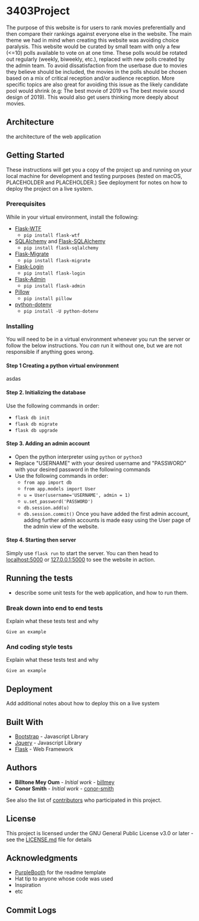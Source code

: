 # 3403Project

The purpose of this website is for users to rank movies preferentially and then compare their rankings against everyone else in the website. 
The main theme we had in mind when creating this website was avoiding choice paralysis. This website would be curated by small team with only a few (<=10) polls available to vote on at one time. These polls would be rotated out regularly (weekly, biweekly, etc.), replaced with new polls created by the admin team. 
To avoid dissatisfaction from the userbase due to movies they believe should be included, the movies
in the polls should be chosen based on a mix of critical reception and/or audience reception. More specific topics
are also great for avoiding this issue as the likely candidate pool would shrink (e.g: The best movie of 2019 vs The best movie sound design of 2019). This would also get users thinking more deeply about movies.

## Architecture
the architecture of the web application

## Getting Started

These instructions will get you a copy of the project up and running on your local machine for development and testing purposes (tested on macOS, PLACEHOLDER and PLACEHOLDER.) See deployment for notes on how to deploy the project on a live system.

### Prerequisites
While in your virtual environment, install the following:
- [Flask-WTF](https://flask-wtf.readthedocs.io/en/stable/)
  * <code>pip install flask-wtf</code>
- [SQLAlchemy](https://www.sqlalchemy.org/) and [Flask-SQLAlchemy](https://flask-sqlalchemy.palletsprojects.com/en/2.x/)
  * <code>pip install flask-sqlalchemy</code>
- [Flask-Migrate](https://github.com/miguelgrinberg/flask-migrate)
  * <code>pip install flask-migrate</code>
- [Flask-Login](https://flask-login.readthedocs.io/en/latest/)
  * <code>pip install flask-login</code>
- [Flask-Admin](https://flask-admin.readthedocs.io/en/latest/)
  * <code>pip install flask-admin</code>
- [Pillow](https://pillow.readthedocs.io/en/stable/)
  * <code>pip install pillow</code>
- [python-dotenv](https://github.com/theskumar/python-dotenv#installation)
  * <code>pip install -U python-dotenv</code>


### Installing
You will need to be in a virtual environment whenever you run the server or follow the below instructions. 
You <em>can</em> run it without one, but we are not responsible if anything goes wrong.
#### Step 1 Creating a python virtual environment
asdas

#### Step 2. Initializing the database
Use the following commands in order:
- <code>flask db init</code>
- <code>flask db migrate</code>
- <code>flask db upgrade</code>

#### Step 3. Adding an admin account
- Open the python interpreter using <code>python</code> or <code>python3</code>
- Replace "USERNAME" with your desired username and "PASSWORD" with your desired password in the following commands
- Use the following commands in order:
  - <code>from app import db</code>
  - <code>from app.models import User</code>
  - <code>u = User(username='USERNAME', admin = 1)</code>
  - <code>u.set_password('PASSWORD')</code>
  - <code>db.session.add(u)</code>
  - <code>db.session.commit()</code>
Once you have added the first admin account, adding further admin accounts is made easy using the User page of the admin view of the website.

#### Step 4. Starting then server
Simply use <code>flask run</code> to start the server. You can then head to 
[localhost:5000](localhost:5000) or [127.0.0.1:5000](127.0.0.1:5000) to see the website in action.

## Running the tests

- describe some unit tests for the web application, and how to run them.

### Break down into end to end tests

Explain what these tests test and why

```
Give an example
```

### And coding style tests

Explain what these tests test and why

```
Give an example
```

## Deployment

Add additional notes about how to deploy this on a live system

## Built With

* [Bootstrap](https://getbootstrap.com/) - Javascript Library
* [Jquery](https://jquery.com/) - Javascript Library
* [Flask](http://flask.pocoo.org/) - Web Framework

## Authors

* **Billtone Mey Oum** - *Initial work* - [billmey](https://github.com/billmey)
* **Conor Smith** - *Initial work* - [conor-smith](https://github.com/conor-smith)

See also the list of [contributors](https://github.com/your/project/contributors) who participated in this project.

## License

This project is licensed under the GNU General Public License v3.0 or later - see the [LICENSE.md](LICENSE) file for details

## Acknowledgments

* [PurpleBooth](https://gist.github.com/PurpleBooth) for the readme template
* Hat tip to anyone whose code was used
* Inspiration
* etc

## Commit Logs
